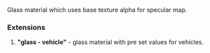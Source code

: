 Glass material which uses base texture alpha for specular map.


### Extensions

1. **"glass - vehicle"** - glass material with pre set values for vehicles.